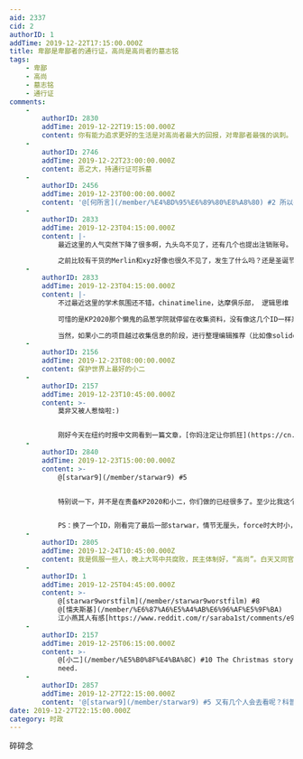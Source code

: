 ```yaml
---
aid: 2337
cid: 2
authorID: 1
addTime: 2019-12-22T17:15:00.000Z
title: 卑鄙是卑鄙者的通行证，高尚是高尚者的墓志铭
tags:
    - 卑鄙
    - 高尚
    - 墓志铭
    - 通行证
comments:
    -
        authorID: 2830
        addTime: 2019-12-22T19:15:00.000Z
        content: 你有能力追求更好的生活是对高尚者最大的回报，对卑鄙者最强的讽刺。
    -
        authorID: 2746
        addTime: 2019-12-22T23:00:00.000Z
        content: 恶之大，持通行证可拆墓
    -
        authorID: 2456
        addTime: 2019-12-23T00:00:00.000Z
        content: '@[何所言](/member/%E4%BD%95%E6%89%80%E8%A8%80) #2 所以得学会擦亮你的武器。'
    -
        authorID: 2833
        addTime: 2019-12-23T04:15:00.000Z
        content: |-
            最近这里的人气突然下降了很多啊，九头鸟不见了，还有几个也提出注销账号。

            之前比较有干货的Merlin和xyz好像也很久不见了，发生了什么吗？还是圣诞节大家都享受生活去了？
    -
        authorID: 2833
        addTime: 2019-12-23T04:15:00.000Z
        content: |-
            不过最近这里的学术氛围还不错，chinatimeline，达摩俱乐部， 逻辑思维 ，这几个ID的项目很不错。

            可惜的是KP2020那个懒鬼的品葱学院就停留在收集资料，没有像这几个ID一样系统进行整理保持更新，有点可惜。

            当然，如果小二的项目越过收集信息的阶段，进行整理编辑推荐（比如像solidot一样每天/周推荐几篇值得读的文章）会更赞。
    -
        authorID: 2156
        addTime: 2019-12-23T08:00:00.000Z
        content: 保护世界上最好的小二
    -
        authorID: 2157
        addTime: 2019-12-23T10:45:00.000Z
        content: >-
            莫非又被人惹恼啦:)


            刚好今天在纽约时报中文网看到一篇文章，[你妈注定让你抓狂](https://cn.nytimes.com/style/20191223/your-mom-is-destined-to-annoy-you/)，讲的是家庭关系，但也可以适用于任何让自己不爽的场合。
    -
        authorID: 2840
        addTime: 2019-12-23T15:00:00.000Z
        content: >-
            @[starwar9](/member/starwar9) #5


            特别说一下，并不是在责备KP2020和小二，你们做的已经很多了。至少比我这个伸手党人做的要多得多，我只是有点过于伸手党过于greedy了。请见谅。


            PS：换了一个ID，刚看完了最后一部starwar，情节无厘头，force时大时小，palatine一会无敌一会弱爆，乱凑CP，啥玩意。这个圣诞节的电影都很奇葩，一个cats一个starwar都很失望，用自己的ID来抱怨一下。
    -
        authorID: 2805
        addTime: 2019-12-24T10:45:00.000Z
        content: 我是佩服一些人，晚上大骂中共腐败，民主体制好，“高尚”。白天又同官员称兄道弟，一劲地行贿，只怕不腐败，“卑鄙”。
    -
        authorID: 1
        addTime: 2019-12-25T04:45:00.000Z
        content: >-
            @[starwar9worstfilm](/member/starwar9worstfilm) #8
            @[懦夫斯基](/member/%E6%87%A6%E5%A4%AB%E6%96%AF%E5%9F%BA)
            江小燕其人有感[https://www.reddit.com/r/saraba1st/comments/e9wrsd/%E6%B1%9F%E5%B0%8F%E7%87%95%E5%85%B6%E4%BA%BA/](https://www.reddit.com/r/saraba1st/comments/e9wrsd/%E6%B1%9F%E5%B0%8F%E7%87%95%E5%85%B6%E4%BA%BA/)
    -
        authorID: 2157
        addTime: 2019-12-25T06:15:00.000Z
        content: >-
            @[小二](/member/%E5%B0%8F%E4%BA%8C) #10 The Christmas story we all
            need.
    -
        authorID: 2857
        addTime: 2019-12-27T22:15:00.000Z
        content: '@[starwar9](/member/starwar9) #5 又有几个人会去看呢？科普最重要的是趣味性'
date: 2019-12-27T22:15:00.000Z
category: 时政
---
```


碎碎念
